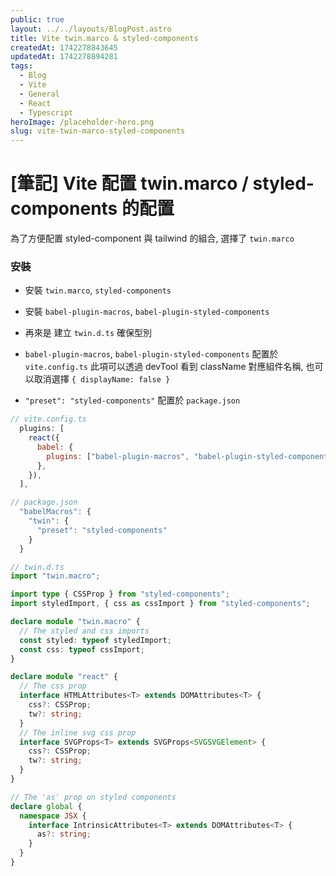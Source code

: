 ```yaml
---
public: true
layout: ../../layouts/BlogPost.astro
title: Vite twin.marco & styled-components
createdAt: 1742278843645
updatedAt: 1742278894281
tags:
  - Blog
  - Vite
  - General
  - React
  - Typescript
heroImage: /placeholder-hero.png
slug: vite-twin-marco-styled-components
---
```


# [筆記] Vite 配置 twin.marco / styled-components 的配置

為了方便配置 styled-component 與 tailwind 的組合, 選擇了 `twin.marco`

### 安裝
- 安裝 `twin.marco`, `styled-components`
- 安裝 `babel-plugin-macros`, `babel-plugin-styled-components`

- 再來是 建立 `twin.d.ts` 確保型別 

- `babel-plugin-macros`, `babel-plugin-styled-components` 配置於 `vite.config.ts` 
  此項可以透過 devTool 看到 className 對應組件名稱, 也可以取消選擇 `{ displayName: false }`

- `"preset": "styled-components"` 配置於 `package.json`

```js
// vite.config.ts
  plugins: [
    react({
      babel: {
        plugins: ["babel-plugin-macros", "babel-plugin-styled-components"],
      },
    }),
  ],

// package.json
  "babelMacros": {
    "twin": {
      "preset": "styled-components"
    }
  }
```


```typescript
// twin.d.ts
import "twin.macro";

import type { CSSProp } from "styled-components";
import styledImport, { css as cssImport } from "styled-components";

declare module "twin.macro" {
  // The styled and css imports
  const styled: typeof styledImport;
  const css: typeof cssImport;
}

declare module "react" {
  // The css prop
  interface HTMLAttributes<T> extends DOMAttributes<T> {
    css?: CSSProp;
    tw?: string;
  }
  // The inline svg css prop
  interface SVGProps<T> extends SVGProps<SVGSVGElement> {
    css?: CSSProp;
    tw?: string;
  }
}

// The 'as' prop on styled components
declare global {
  namespace JSX {
    interface IntrinsicAttributes<T> extends DOMAttributes<T> {
      as?: string;
    }
  }
}

```